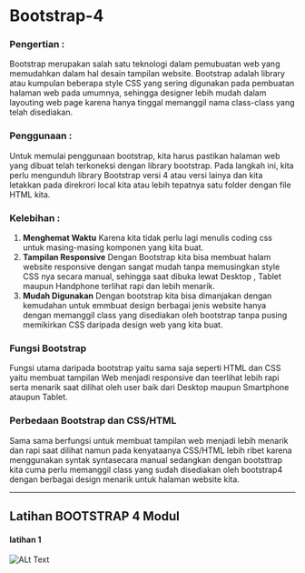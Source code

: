 # Bootstrap-4
### **Pengertian** :
Bootstrap merupakan salah satu teknologi dalam pemubuatan web yang memudahkan dalam hal desain tampilan website. Bootstrap adalah library atau kumpulan beberapa style CSS yang sering digunakan pada pembuatan halaman web pada umumnya, sehingga designer lebih mudah dalam layouting web page karena hanya tinggal memanggil nama class-class yang telah disediakan.

### **Penggunaan** :
Untuk memulai penggunaan bootstrap, kita harus pastikan halaman web yang dibuat telah terkoneksi dengan library bootstrap. Pada langkah ini, kita perlu mengunduh library Bootstrap versi 4 atau versi lainya dan kita letakkan pada direkrori local kita atau lebih tepatnya satu folder dengan file HTML kita.

### **Kelebihan** :
1. **Menghemat Waktu**
   Karena kita tidak perlu lagi menulis coding css untuk masing-masing komponen yang kita buat.
2. **Tampilan Responsive**
   Dengan Bootstrap kita bisa membuat halam website responsive dengan sangat mudah tanpa memusingkan style CSS nya secara manual, sehingga saat dibuka lewat Desktop , Tablet maupun Handphone terlihat rapi dan lebih menarik.
3. **Mudah Digunakan**
   Dengan bootstrap kita bisa dimanjakan dengan kemudahan untuk emmbuat design berbagai jenis website hanya dengan memanggil class yang disediakan oleh bootstrap tanpa pusing memikirkan CSS daripada design web yang kita buat.

### Fungsi Bootstrap
Fungsi utama daripada bootstrap yaitu sama saja seperti HTML dan CSS yaitu membuat tampilan Web menjadi responsive dan teerlihat lebih rapi serta menarik saat dilihat oleh user baik dari Desktop maupun Smartphone ataupun Tablet.

### Perbedaan Bootstrap dan CSS/HTML
Sama sama berfungsi untuk membuat tampilan web menjadi lebih menarik dan rapi saat dilihat namun pada kenyataanya CSS/HTML lebih ribet karena menggunakan syntak syntasecara manual sedangkan dengan bootsttrap kita cuma perlu memanggil class yang sudah disediakan oleh bootstrap4 dengan berbagai design menarik untuk halaman website kita.
_________________________________________________________________________

## **Latihan BOOTSTRAP 4 Modul**
#### latihan 1
![ALt Text]()





   

